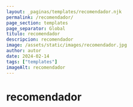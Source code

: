 ```yaml
---
layout: _paginas/templates/recomendador.njk
permalink: /recomendador/
page_section: templates
page_separator: Global
titulo: recomendador
descripcion: recomendador
image: /assets/static/images/recomendador.jpg
author: autor
date: 2024-02-14 
tags: ["templates"]
imageAlt: recomendador
---
```

# recomendador
